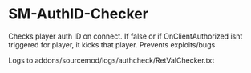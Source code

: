 # SM-AuthID-Checker
Checks player auth ID on connect. If false or if OnClientAuthorized isnt triggered for player, it kicks that player. Prevents exploits/bugs

Logs to addons/sourcemod/logs/authcheck/RetValChecker.txt
